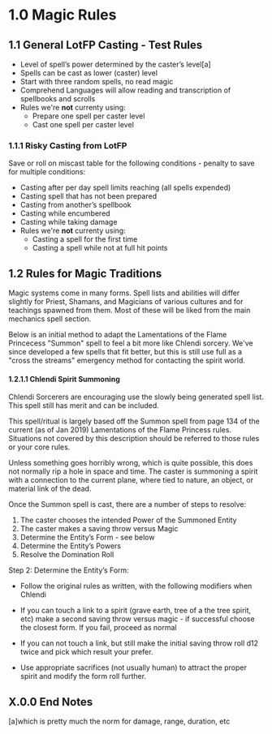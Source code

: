 # 1.0  Magic Rules

## 1.1 General LotFP Casting - Test Rules

* Level of spell’s power determined by the caster’s level[a]
* Spells can be cast as lower (caster) level
* Start with three random spells, no read magic
* Comprehend Languages will allow reading and transcription of spellbooks and scrolls
* Rules we're **not** currenty using:
   * Prepare one spell per caster level
   * Cast one spell per caster level


### 1.1.1 Risky Casting from LotFP

Save or roll on miscast table for the following conditions - penalty to save for multiple conditions:

* Casting after per day spell limits reaching (all spells expended)
* Casting spell that has not been prepared
* Casting from another’s spellbook
* Casting while encumbered
* Casting while taking damage
* Rules we're **not** currenty using:
   * Casting a spell for the first time
   * Casting a spell while not at full hit points

## 1.2 Rules for Magic Traditions

Magic systems come in many forms.  Spell lists and abilities will differ slightly for Priest, Shamans, and Magicians of various cultures and for teachings spawned from them.  Most of these will be liked from the main mechanics spell section.

Below is an initial method to adapt the Lamentations of the Flame Princecess "Summon" spell to feel a bit more like Chlendi sorcery.  We've since developed a few spells that fit better, but this is still use full as a "cross the streams" emergency method for contacting the spirit world.

#### 1.2.1.1 Chlendi Spirit Summoning 

Chlendi Sorcerers are encouraging use the slowly being generated spell list.  This spell still has merit and can be included.

This spell/ritual is largely based off the Summon spell from page 134 of the current (as of Jan 2019) Lamentations of the Flame Princess rules.  Situations not covered by this description should be referred to those rules or your core rules.

Unless something goes horribly wrong, which is quite possible, this does not normally rip a hole in space and time.  The caster is summoning a spirit with a connection to the current plane, where tied to nature, an object, or material link of the dead.

Once the Summon spell is cast, there are a number of steps to resolve:

1. The caster chooses the intended Power of the Summoned Entity
2. The caster makes a saving throw versus Magic
3. Determine the Entity’s Form - see below
4. Determine the Entity’s Powers
5. Resolve the Domination Roll


Step 2: Determine the Entity’s Form:

* Follow the original rules as written, with the following modifiers when Chlendi

* If you can touch a link to a spirit (grave earth, tree of a the tree spirit, etc) make a second saving throw versus magic - if successful choose the closest form.  If you fail, proceed as normal

* If you can not touch a link, but still make the initial saving throw roll d12 twice and pick which result your prefer.

* Use appropriate sacrifices (not usually human) to attract the proper spirit and modify the form roll further.

## X.0.0 End Notes
[a]which is pretty much the norm for damage, range, duration, etc
